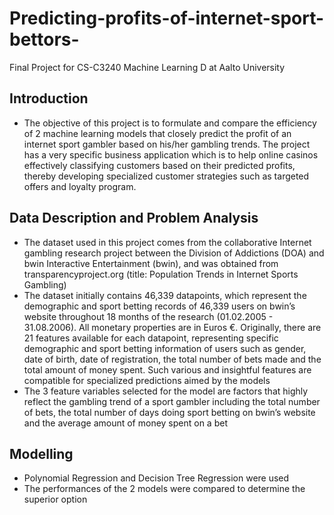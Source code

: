 # Predicting-profits-of-internet-sport-bettors-
Final Project for CS-C3240 Machine Learning D at Aalto University

## Introduction

- The objective of this project is to formulate and compare the efficiency of 2 machine learning models that closely predict the profit of an internet sport gambler based on his/her gambling trends. The project has a very specific business application which is to help online casinos effectively classifying customers based on their predicted profits, thereby developing specialized customer strategies such as targeted offers and loyalty program. 

## Data Description and Problem Analysis
- The dataset used in this project comes from the collaborative Internet gambling research project between the Division of Addictions (DOA) and bwin Interactive Entertainment (bwin), and was obtained from transparencyproject.org (title: Population Trends in Internet Sports Gambling)
- The dataset initially contains 46,339 datapoints, which represent the demographic and sport betting records of 46,339 users on bwin’s website throughout 18 months of the research (01.02.2005 - 31.08.2006). All monetary properties are in Euros €. Originally, there are 21 features available for each datapoint, representing specific demographic and sport betting information of users such as gender, date of birth, date of registration, the total number of bets made and the total amount of money spent. Such various and insightful features are compatible for specialized predictions aimed by the models
- The 3 feature variables selected for the model are factors that highly reflect the gambling trend of a sport gambler including the total number of bets, the total number of days doing sport betting on bwin’s website and the average amount of money spent on a bet
  
## Modelling

- Polynomial Regression and Decision Tree Regression were used
- The performances of the 2 models were compared to determine the superior option


